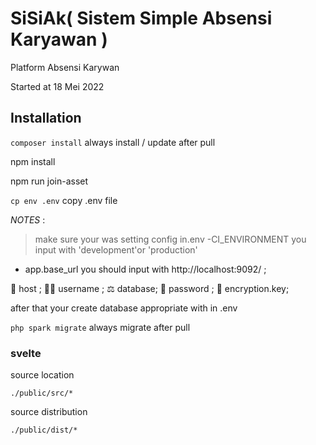 # SiSiAk( Sistem Simple Absensi Karyawan )


Platform Absensi Karywan

Started at 18 Mei 2022

## Installation

`composer install` always install / update after pull

npm install

npm run join-asset

`cp env .env` copy .env file

*_NOTES_*  :
>make sure your was setting config  in.env
-CI_ENVIRONMENT you input with 'development'or 'production'  

- app.base_url you should input with http://localhost:9092/ ;

🍫 host ;
👩‍🏭 username ;
⚖ database;
🔑 password ;
🔑 encryption.key;

after that your create database appropriate with in .env


`php spark migrate` always migrate after pull



### svelte

source location
```
./public/src/*
```

source distribution
```
./public/dist/*
```